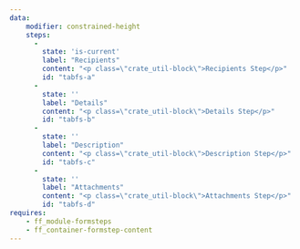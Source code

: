 ```yaml
---
data:
    modifier: constrained-height
    steps:
      -
        state: 'is-current'
        label: "Recipients"
        content: "<p class=\"crate_util-block\">Recipients Step</p>"
        id: "tabfs-a"
      -
        state: ''
        label: "Details"
        content: "<p class=\"crate_util-block\">Details Step</p>"
        id: "tabfs-b"
      -
        state: ''
        label: "Description"
        content: "<p class=\"crate_util-block\">Description Step</p>"
        id: "tabfs-c"
      -
        state: ''
        label: "Attachments"
        content: "<p class=\"crate_util-block\">Attachments Step</p>"
        id: "tabfs-d"
requires:   
    - ff_module-formsteps
    - ff_container-formstep-content
---
```

